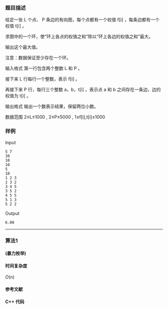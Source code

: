 ### 题目描述

给定一张  L  个点、 P  条边的有向图，每个点都有一个权值  f[i] ，每条边都有一个权值  t[i] 。

求图中的一个环，使“环上各点的权值之和”除以“环上各边的权值之和”最大。

输出这个最大值。

注意：数据保证至少存在一个环。

输入格式
第一行包含两个整数  L  和  P 。

接下来  L  行每行一个整数，表示  f[i] 。

再接下来  P  行，每行三个整数  a，b，t[i] ，表示点  a  和  b  之间存在一条边，边的权值为  t[i] 。

输出格式
输出一个数表示结果，保留两位小数。

数据范围
2≤L≤1000 ,
2≤P≤5000 ,
1≤f[i],t[i]≤1000

### 样例

Input

```
5 7
30
10
10
5
10
1 2 3
2 3 2
3 4 5
3 5 2
4 5 5
5 1 3
5 2 2
```

Output

```
6.00
```

----------

### 算法1
#### (暴力枚举)


#### 时间复杂度

$O(n)$

#### 参考文献

#### C++ 代码

``` cpp

```